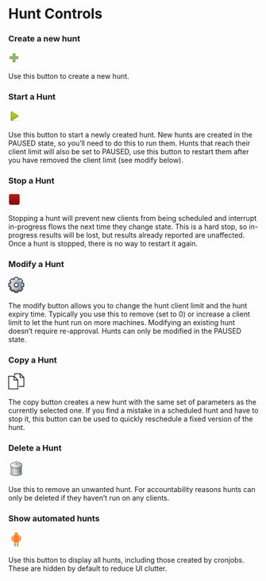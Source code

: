 # Hunt Controls

### Create a new hunt

![new](../../images/icons/new.png)

Use this button to create a new hunt.

### Start a Hunt

![play button](../../images/icons/play_button.png)

Use this button to start a newly created hunt. New hunts are created in
the PAUSED state, so you’ll need to do this to run them. Hunts that
reach their client limit will also be set to PAUSED, use this button to
restart them after you have removed the client limit (see modify below).

### Stop a Hunt

![stop button](../../images/icons/stop_button.png)

Stopping a hunt will prevent new clients from being scheduled and
interrupt in-progress flows the next time they change state. This is a
hard stop, so in-progress results will be lost, but results already
reported are unaffected. Once a hunt is stopped, there is no way to restart it again.


### Modify a Hunt

![modify](../../images/icons/modify.png)

The modify button allows you to change the hunt client limit and the
hunt expiry time. Typically you use this to remove (set to 0) or increase a client limit to let the hunt run on more machines. Modifying an existing hunt doesn’t require re-approval. Hunts can only be modified in the PAUSED state.

### Copy a Hunt

![modify](../../images/icons/copy.png)

The copy button creates a new hunt with the same set of parameters as the currently selected one. If you find a mistake in a scheduled hunt and have to stop it, this button can be used to quickly reschedule a fixed version of the hunt.

### Delete a Hunt

![editdelete](../../images/icons/editdelete.png)

Use this to remove an unwanted hunt. For accountability reasons hunts
can only be deleted if they haven’t run on any clients.

### Show automated hunts

![robot](../../images/icons/robot.png)

Use this button to display all hunts, including those created by
cronjobs. These are hidden by default to reduce UI clutter.

